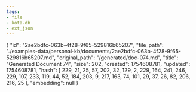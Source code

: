 ```yaml
---
tags:
- file
- kota-db
- ext_json
---
```

{
  "id": "2ae2bdfc-063b-4f28-9f65-529816b65207",
  "file_path": "./examples-data/personal-kb/documents/2ae2bdfc-063b-4f28-9f65-529816b65207.md",
  "original_path": "/generated/doc-074.md",
  "title": "Generated Document 74",
  "size": 202,
  "created": 1754608781,
  "updated": 1754608781,
  "hash": [
    229,
    21,
    25,
    57,
    202,
    32,
    129,
    2,
    229,
    164,
    241,
    246,
    229,
    107,
    233,
    119,
    44,
    52,
    184,
    203,
    9,
    217,
    163,
    74,
    101,
    29,
    37,
    26,
    82,
    206,
    216,
    25
  ],
  "embedding": null
}
